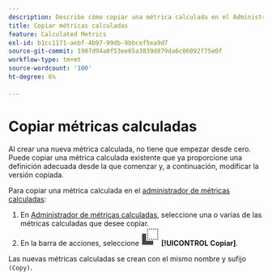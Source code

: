 ```yaml
---
description: Describe cómo copiar una métrica calculada en el Administrador de métricas calculadas
title: Copiar métricas calculadas
feature: Calculated Metrics
exl-id: b1cc1171-aebf-4b97-99db-9bbcef5ea9d7
source-git-commit: 1907d94a0f53ee65a3839d879da6c06092f75e0f
workflow-type: tm+mt
source-wordcount: '100'
ht-degree: 6%

---
```


# Copiar métricas calculadas

Al crear una nueva métrica calculada, no tiene que empezar desde cero. Puede copiar una métrica calculada existente que ya proporcione una definición adecuada desde la que comenzar y, a continuación, modificar la versión copiada.

Para copiar una métrica calculada en el [administrador de métricas calculadas](cm-manager.md):

1. En [Administrador de métricas calculadas](cm-manager.md), seleccione una o varias de las métricas calculadas que desee copiar.
1. En la barra de acciones, seleccione ![Copiar](/help/assets/icons/Copy.svg) **[!UICONTROL Copiar]**.

Las nuevas métricas calculadas se crean con el mismo nombre y sufijo `(Copy)`.
